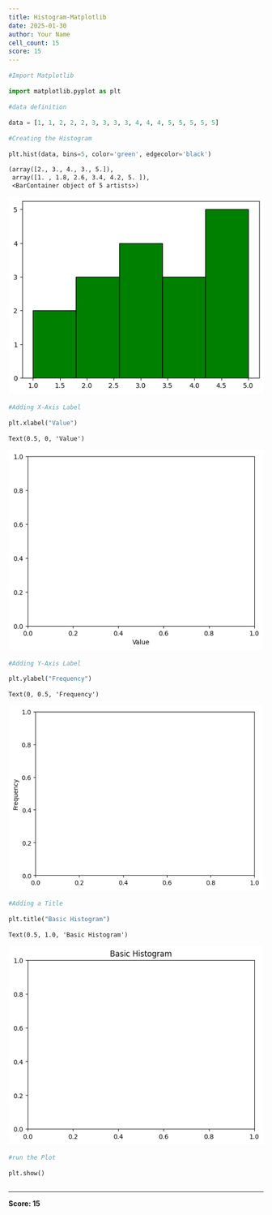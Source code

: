 ```yaml
---
title: Histogram-Matplotlib
date: 2025-01-30
author: Your Name
cell_count: 15
score: 15
---
```


```python
#Import Matplotlib
```


```python
import matplotlib.pyplot as plt
```


```python
#data definition
```


```python
data = [1, 1, 2, 2, 2, 3, 3, 3, 3, 4, 4, 4, 5, 5, 5, 5, 5]
```


```python
#Creating the Histogram
```


```python
plt.hist(data, bins=5, color='green', edgecolor='black')
```




    (array([2., 3., 4., 3., 5.]),
     array([1. , 1.8, 2.6, 3.4, 4.2, 5. ]),
     <BarContainer object of 5 artists>)




    
![png](Histogram-matplotlib_files/Histogram-matplotlib_5_1.png)
    



```python
#Adding X-Axis Label
```


```python
plt.xlabel("Value")
```




    Text(0.5, 0, 'Value')




    
![png](Histogram-matplotlib_files/Histogram-matplotlib_7_1.png)
    



```python
#Adding Y-Axis Label
```


```python
plt.ylabel("Frequency")
```




    Text(0, 0.5, 'Frequency')




    
![png](Histogram-matplotlib_files/Histogram-matplotlib_9_1.png)
    



```python
#Adding a Title
```


```python
plt.title("Basic Histogram")
```




    Text(0.5, 1.0, 'Basic Histogram')




    
![png](Histogram-matplotlib_files/Histogram-matplotlib_11_1.png)
    



```python
#run the Plot
```


```python
plt.show()
```


```python

```


---
**Score: 15**

